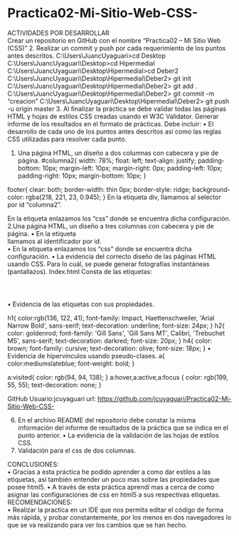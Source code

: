 # Practica02-Mi-Sitio-Web-CSS-
ACTIVIDADES POR DESARROLLAR  
Crear un repositorio en GitHub con el nombre “Practica02 – Mi Sitio Web (CSS)” 
2.	Realizar un commit y push por cada requerimiento de los puntos antes descritos. 
C:\Users\JuancUyaguari>cd Desktop                                                                                                                                                                                                                                                                                                                                                                                                 C:\Users\JuancUyaguari\Desktop>cd Hipermedial                                                                                                                                                                                                                                                                                                                                                                                     C:\Users\JuancUyaguari\Desktop\Hipermedial>cd Deber2                                                                                                                                                                                                                                                                                                                                                                              C:\Users\JuancUyaguari\Desktop\Hipermedial\Deber2> git init
C:\Users\JuancUyaguari\Desktop\Hipermedial\Deber2> git add .
C:\Users\JuancUyaguari\Desktop\Hipermedial\Deber2> git commit -m “creacion”
C:\Users\JuancUyaguari\Desktop\Hipermedial\Deber2> git push -u origin master
3.	Al finalizar la práctica se debe validar todas las páginas HTML y hojas de estilos CSS creadas usando el W3C Validator. 
Generar informe de los resultados en el formato de prácticas. Debe incluir: 
•	El desarrollo de cada uno de los puntos antes descritos así como las reglas CSS utilizadas para resolver cada punto.  
1.	Una página HTML, un diseño a dos columnas con cabecera y pie de página.
#columna2{
    width: 78%;
    float: left;
    text-align: justify;
    padding-bottom: 10px;
    margin-left: 10px;
    margin-right: 0px;
    padding-left: 10px;
    padding-right: 10px;
    margin-bottom: 10px;
}

footer{
    clear: both;
    border-width: thin 0px;
    border-style: ridge;
    background-color: rgba(218, 221, 23, 0.945);
}
En la etiqueta div, llamamos al selector por id “columna2”.
<div id=columna2>
En la etiqueta <head> enlazamos los “css” donde se encuentra dicha configuración.
<head>
    <meta charset="utf-8" />
    <meta name="keywords" content="Pacari" />
    <title>Pacari Chocolate</title>
    <link href="css/reglas.css" rel="stylesheet" type="text/css"/>
    <link href="css/2columnas.css" rel="stylesheet" type="text/css"/>
</head>
2.Una página HTML, un diseño a tres columnas con cabecera y pie de página.
•	En la etiqueta <section> llamamos al identificador por id.
                <section class="seccion1">      <section class="seccion2">
•	En la etiqueta <head> enlazamos los “css” donde se encuentra dicha configuración.
               <link href="css/reglas.css" rel="stylesheet" type="text/css"/>
               <link href="css/2columnas.css" rel="stylesheet" type="text/css"/>
               <link href="css/3columnas.css" rel="stylesheet" type="text/css"/>
•	La evidencia del correcto diseño de las páginas HTML usando CSS. Para lo cuál, se puede generar fotografías instantáneas (pantallazos).  
Index.html
Consta de las etiquetas:
<head> </head>
<body></body>
<header> </header>
<nav> </nav>
<div> </div>
<section> </section>
<article> </article>
<aside> </aside>
•	Evidencia de las etiquetas con sus propiedades.

h1{
color:rgb(136, 122, 41); 
font-family: Impact, Haettenschweiler, 'Arial Narrow Bold', sans-serif;
text-decoration: underline;
font-size: 24px;
}
h2{
    color: goldenrod; 
    font-family: 'Gill Sans', 'Gill Sans MT', Calibri, 'Trebuchet MS', sans-serif;
    text-decoration: darkred;
    font-size: 20px;
}
h4{
    color: brown;
    font-family: cursive;
    text-decoration: olive;
    font-size: 18px;
}
•	Evidencia de hipervínculos usando pseudo-clases. 
a{
    color:mediumslateblue;
    font-weight: bold;
}

a:visited{
    color: rgb(94, 94, 138);
}
a:hover,a:active,a:focus {
  color: rgb(199, 55, 55);
  text-decoration: none;
}

GitHub
Usuario:jcuyaguari
url: https://github.com/jcuyaguari/Practica02-Mi-Sitio-Web-CSS-

6. En el archivo README del repositorio debe constar la misma información del informe de resultados de la práctica que se indica en el punto anterior. 
•	La evidencia de la validación de las hojas de estilos CSS. 
1.	Validación para el css de dos columnas.

CONCLUSIONES:  
•	Gracias a esta práctica he podido aprender a como dar estilos a las etiquetas, así también entender un poco mas sobre las propiedades que posee html5.
•	A través de esta práctica aprendí mas a cerca de como asignar las configuraciones de css en html5 a sus respectivas etiquetas.
RECOMENDACIONES:  
•	Realizar la practica en un IDE que nos permita editar el código de forma más rápida, y probar constantemente, por los menos en dos navegadores lo que se va realizando para ver los cambios que se han hecho. 






















